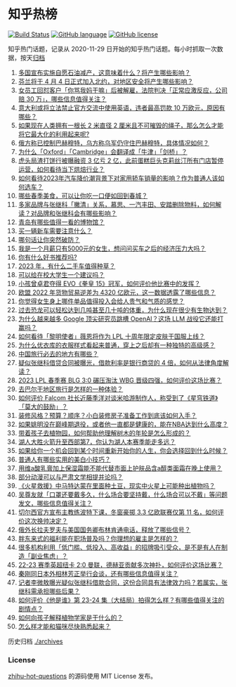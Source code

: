 # 知乎热榜
[![Build Status](https://github.com/ToWeLong/zhihu-hot-questions/workflows/CI/badge.svg)](https://github.com/ToWeLong/zhihu-hot-questions/actions)
[![GitHub language](https://img.shields.io/badge/language-golang-orange.svg)](https://golang.org/)
[![GitHub license](https://img.shields.io/github/license/ToWeLong/zhihu-hot-questions)](https://github.com/ToWeLong/zhihu-hot-questions/blob/main/LICENSE)

知乎热门话题，记录从 2020-11-29 日开始的知乎热门话题。每小时抓取一次数据，按天[归档](./archives)

<!-- BEGIN -->

1. [多国宣布实施自愿石油减产，这意味着什么？将产生哪些影响？](https://www.zhihu.com/question/593395082)
1. [芬兰将于 4 月 4 日正式加入北约，对地区安全将产生哪些影响？](https://www.zhihu.com/question/593516356)
1. [女员工回怼客户「你骂我妈干嘛」后被解雇，法院判决「正常应激反应，公司赔 30 万」，哪些信息值得关注？](https://www.zhihu.com/question/593449730)
1. [意大利或将立法禁止官方交流中使用英语，违者最高罚款 10 万欧元，原因有哪些？](https://www.zhihu.com/question/593352240)
1. [如果现在人类拥有一根长 2 米直径 2 厘米且不可摧毁的绳子，那么怎么才能将它最大化的利用起来呢?](https://www.zhihu.com/question/593447075)
1. [俄方称已控制巴赫穆特，乌方称乌军仍守住巴赫穆特，具体情况如何？](https://www.zhihu.com/question/593487165)
1. [为什么「Oxford」「Cambridge」会翻译成「牛津」「剑桥」？](https://www.zhihu.com/question/20974910)
1. [虎头局渣打饼行被曝融资 3 亿亏 2 亿，此前蛋糕巨头克莉丝汀所有门店暂停运营，如何看待当下烘焙行业？](https://www.zhihu.com/question/592994231)
1. [如何看待2023年汽车降价潮背景下对家用轿车销量的影响？作为普通人该如何选车？](https://www.zhihu.com/question/593517079)
1. [哪些春季美食，可以让你吃一口便如回到春城？](https://www.zhihu.com/question/523835218)
1. [多家品牌与张继科「撇清」关系，慕思、一汽丰田、安踏删除物料，如何解读？对品牌和张继科会有哪些影响？](https://www.zhihu.com/question/593487215)
1. [青岛有哪些值得一看的博物馆？](https://www.zhihu.com/question/53829156)
1. [买一辆新车需要注意什么？](https://www.zhihu.com/question/327900370)
1. [哪句话让你突然破防？](https://www.zhihu.com/question/592886164)
1. [我是一个月薪只有5000元的女生，想问问买车之后的经济压力大吗？](https://www.zhihu.com/question/590725343)
1. [你有什么好书推荐吗?](https://www.zhihu.com/question/583832702)
1. [2023 年，有什么二手车值得种草？](https://www.zhihu.com/question/481468861)
1. [可以给在校大学生一个建议吗？](https://www.zhihu.com/question/377176699)
1. [小孩曾卓君夺得 EVO《拳皇 15》冠军，如何评价他比赛中的发挥？](https://www.zhihu.com/question/593314442)
1. [欧盟 2022 年货物贸易逆差为 4320 亿欧元，这一数据透露了哪些信息？](https://www.zhihu.com/question/593228152)
1. [你觉得女生身上哪件单品值得投入会给人贵气和气质的感觉？](https://www.zhihu.com/question/590110718)
1. [过去恐龙可以轻松达到几吨甚至几十吨的体重，为什么现在很少有生物达到？](https://www.zhihu.com/question/593303223)
1. [为什么越来越多 Google 顶尖研究员跳槽  OpenAI？这场 LLM 战役它还能打赢吗？](https://www.zhihu.com/question/592975340)
1. [如何看待「黎明使者」薇恩将作为 LPL 十周年限定皮肤于国服上线？](https://www.zhihu.com/question/593474149)
1. [为什么优衣库的衣服样式看起来普通，穿上之后却有一种独特的高级感？](https://www.zhihu.com/question/592631457)
1. [中国旅行必去的地方有哪些？](https://www.zhihu.com/question/60850613)
1. [疑似张继科借贷合同被曝光，借款利率是银行商贷的 4 倍，如何从法律角度解读？](https://www.zhihu.com/question/593439613)
1. [2023 LPL 春季赛 BLG 3:0 碾压淘汰 WBG 晋级四强，如何评价这场比赛？](https://www.zhihu.com/question/593493349)
1. [去巴尔干地区旅行是怎样的一种体验？](https://www.zhihu.com/question/62420171)
1. [如何评价 Falcom 社长近藤季洋对谈米哈游制作人，称受到了《星穹铁道》「莫大的鼓励」？](https://www.zhihu.com/question/593499925)
1. [装修风格？预算？顺序？小白装修房子准备工作到底该如何入手？](https://www.zhihu.com/question/593491660)
1. [如果姚明没在巅峰期退役，或者他一直都是健康的，能在NBA达到什么高度？](https://www.zhihu.com/question/592920177)
1. [带着孩子去植物园，如何帮助他理解树木的年轮是怎么形成的？](https://www.zhihu.com/question/591366505)
1. [湖人大胜火箭升至西部第7，你认为湖人本赛季能走多远？](https://www.zhihu.com/question/593480999)
1. [如果给你一个机会回到某个时间重新开始你的人生，你会选择回到什么时候？](https://www.zhihu.com/question/590175988)
1. [普通人有哪些实用的美白小技巧？](https://www.zhihu.com/question/469354826)
1. [用维a酸乳膏加上保湿霜能不能代替市面上护肤品含a醇类面霜在晚上使用？](https://www.zhihu.com/question/589541880)
1. [部分动漫可以与严肃文学相提并论吗？](https://www.zhihu.com/question/593335510)
1. [《火星救援》中马特达蒙在里面种土豆，现实中火星上可能种出植物吗？](https://www.zhihu.com/question/587211369)
1. [吴尊友就「口罩还要戴多久，什么场合要坚持戴，什么场合可以不戴」等问题发文，哪些信息值得关注？](https://www.zhihu.com/question/593442491)
1. [切尔西官方宣布主教练波特下课，冬窗豪掷 3.3 亿欧联赛仅第 11 名，如何评价这次换帅决定？](https://www.zhihu.com/question/593435391)
1. [俄外长拉夫罗夫与美国国务卿布林肯通电话，释放了哪些信号？](https://www.zhihu.com/question/593402839)
1. [胖东来式的福利能在职场普及吗？你理想的雇主是怎样的？](https://www.zhihu.com/question/592753073)
1. [很多机构利用「低门槛、低投入、高收益」的招牌吸引受众，是不是有人在制造「副业焦虑」？](https://www.zhihu.com/question/592999108)
1. [22-23 赛季英超纽卡 2:0 曼联，德赫亚贡献多次神扑，如何评价这场比赛？](https://www.zhihu.com/question/593399709)
1. [秦刚同日本外相林芳正举行会谈，还有哪些信息值得关注？](https://www.zhihu.com/question/593352038)
1. [记者李微敖曝光疑似张继科借款合同，这份合同具有法律效力吗？若属实，张继科需承担哪些后果？](https://www.zhihu.com/question/593386131)
1. [如何评价《他是谁》第 23-24 集（大结局）拍得怎么样？有哪些值得关注的剧情点？](https://www.zhihu.com/question/593508211)
1. [如何向孩子解释植物学家是干什么的？](https://www.zhihu.com/question/589885966)
1. [怎么样才能和猫咪尽快熟悉起来？](https://www.zhihu.com/question/329971174)

<!-- END -->

历史归档 [./archives](./archives)


### License
[zhihu-hot-questions](https://github.com/towelong/zhihu-hot-questions) 的源码使用 MIT License 发布。